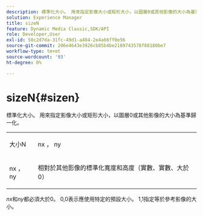```yaml
---
description: 標準化大小。 用來指定影像大小或矩形大小，以圖層0或其他影像的大小為基準歸一化。
solution: Experience Manager
title: sizeN
feature: Dynamic Media Classic,SDK/API
role: Developer,User
exl-id: 58c2d7da-31fc-49d1-a404-2e4a66ff0e56
source-git-commit: 206e4643e3926cb85b4be2189743578f88180be7
workflow-type: tm+mt
source-wordcount: '93'
ht-degree: 0%

---
```


# sizeN{#sizen}

標準化大小。 用來指定影像大小或矩形大小，以圖層0或其他影像的大小為基準歸一化。

<table id="simpletable_BB36205775D4447084E527E2630D28B9"> 
 <tr class="strow"> 
  <td class="stentry"> <p><span class="codeph"> <span class="varname">大小N</span> </span> </p></td> 
  <td class="stentry"> <p><span class="codeph"> <span class="varname"> nx</span> </span>，<span class="codeph"><span class="varname"> ny</span></span> </p></td> 
 </tr> 
 <tr class="strow"> 
  <td class="stentry"> <p><span class="codeph"> <span class="varname"> nx</span> </span>，<span class="codeph"><span class="varname"> ny</span></span> </p></td> 
  <td class="stentry"> <p>相對於其他影像的標準化寬度和高度（實數、實數、大於0） </p></td> 
 </tr> 
</table>

*nx*&#x200B;和&#x200B;*ny*&#x200B;都必須大於0。 0,0表示應使用特定的預設大小。 1,1指定等於參考影像的大小。
